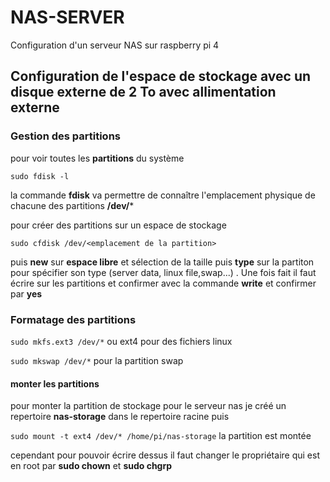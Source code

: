 # NAS-SERVER
Configuration d'un serveur NAS sur raspberry pi 4

## Configuration de l'espace de stockage avec un disque externe de 2 To avec allimentation externe

### Gestion des partitions

pour voir toutes les **partitions** du système

```
sudo fdisk -l
```
la commande **fdisk** va permettre de connaître l'emplacement physique de chacune des partitions **/dev/***

pour créer des partitions sur un espace de stockage 

```
sudo cfdisk /dev/<emplacement de la partition>
```
puis **new** sur **espace libre** et sélection de la taille puis **type** sur la partiton pour spécifier son type (server data, linux file,swap...)
.
Une fois fait il faut écrire sur les partitions et confirmer avec la commande **write** et confirmer par **yes**

### Formatage des partitions

```sudo mkfs.ext3 /dev/*``` ou ext4 pour des fichiers linux 

```sudo mkswap /dev/*``` pour la partition swap

#### monter les partitions

pour monter la partition de stockage pour le serveur nas je créé un repertoire **nas-storage** dans le repertoire racine puis

```sudo mount -t ext4 /dev/* /home/pi/nas-storage``` la partition est montée

cependant pour pouvoir écrire dessus il faut changer le propriétaire qui est en root par **sudo chown** et **sudo chgrp**
